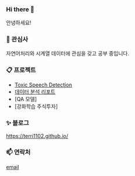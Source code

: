 ### Hi there 👋
안녕하세요! 

### 🌱 관심사
자연어처리와 시계열 데이터에 관심을 갖고 공부 중입니다. 

### 📋 프로젝트
* [Toxic Speech Detection](https://github.com/terri1102/toxic_speech_detection)
* [데이터 분석 리포트](https://github.com/terri1102/data_analysis_portfolio)
* [QA 모델]
* [강화학습 주식투자]

### ✨ 블로그
https://terri1102.github.io/

### 📫 연락처

[email](terricodes@gmail.com)

<!--
**terri1102/terri1102** is a ✨ _special_ ✨ repository because its `README.md` (this file) appears on your GitHub profile.

Here are some ideas to get you started:

- 🔭 I’m currently working on ...
- 🌱 I’m currently learning ...
- 👯 I’m looking to collaborate on ...
- 🤔 I’m looking for help with ...
- 💬 Ask me about ...
- 📫 How to reach me: ...
- 😄 Pronouns: ...
- ⚡ Fun fact: ...
-->
